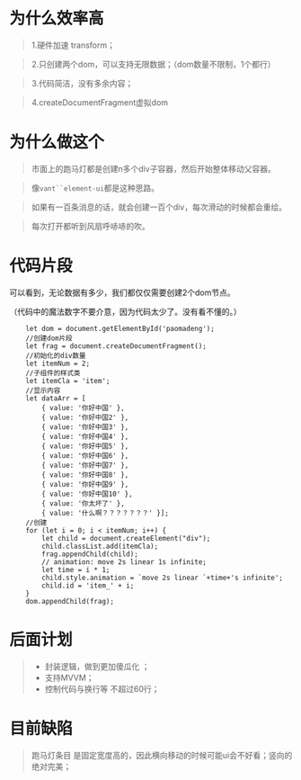 # 为什么效率高

>1.硬件加速 transform；

>2.只创建两个dom，可以支持无限数据；（dom数量不限制，1个都行）

>3.代码简洁，没有多余内容；

>4.createDocumentFragment虚拟dom

# 为什么做这个
> 市面上的跑马灯都是创建n多个div子容器，然后开始整体移动父容器。

> 像`vant``element-ui`都是这种思路。

> 如果有一百条消息的话，就会创建一百个div，每次滑动的时候都会重绘。

> 每次打开都听到风扇呼哧哧的吹。

# 代码片段
可以看到，无论数据有多少，我们都仅仅需要创建2个dom节点。

（代码中的魔法数字不要介意，因为代码太少了。没有看不懂的。）
```
    let dom = document.getElementById('paomadeng');
    //创建dom片段
    let frag = document.createDocumentFragment();
    //初始化的div数量
    let itemNum = 2;
    //子组件的样式类
    let itemCla = 'item';
    //显示内容
    let dataArr = [
        { value: '你好中国' },
        { value: '你好中国2' },
        { value: '你好中国3' },
        { value: '你好中国4' },
        { value: '你好中国5' },
        { value: '你好中国6' },
        { value: '你好中国7' },
        { value: '你好中国8' },
        { value: '你好中国9' },
        { value: '你好中国10' },
        { value: '你太坏了' },
        { value: '什么啊？？？？？？？' }];
    //创建
    for (let i = 0; i < itemNum; i++) {
        let child = document.createElement("div");
        child.classList.add(itemCla);
        frag.appendChild(child);
        // animation: move 2s linear 1s infinite;
        let time = i * 1;
        child.style.animation = `move 2s linear `+time+'s infinite';
        child.id = 'item_' + i;
    }
    dom.appendChild(frag);
```

# 后面计划

> * 封装逻辑，做到更加傻瓜化 ；
> * 支持MVVM；
> * 控制代码与换行等 不超过60行；

# 目前缺陷
> 跑马灯条目 是固定宽度高的，因此横向移动的时候可能ui会不好看；竖向的绝对完美；